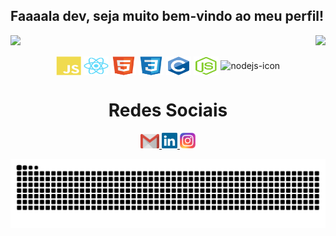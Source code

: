 ## Faaaala dev, seja muito bem-vindo ao meu perfil!

<div>
  <img align="left" height="180em" src="https://github-readme-stats.vercel.app/api?username=ricardomontanari&show_icons=true&theme=great-gatsby&include_all_commits=true&count_private=true"/>
  <img align="right" height="180em" src="https://github-readme-stats.vercel.app/api/top-langs/?username=ricardomontanari&layout=compact&langs_count=16&theme=great-gatsby"/>
</div>
<br>

<div align="center"> 
  <div style="display: inline_block"><br>
    <img align="center" height="30" width="40" alt="js-icon"  src="https://raw.githubusercontent.com/devicons/devicon/master/icons/javascript/javascript-plain.svg">
    <img align="center" height="30" width="40" alt="react-icon" src="https://raw.githubusercontent.com/devicons/devicon/master/icons/react/react-original.svg">
    <img align="center" height="30" width="40" alt="html-icon" src="https://raw.githubusercontent.com/devicons/devicon/master/icons/html5/html5-original.svg">
    <img align="center" height="30" width="40" alt="css-icon" src="https://raw.githubusercontent.com/devicons/devicon/master/icons/css3/css3-original.svg">
    <img align="center" height="30" width="40" alt="c-icon" src="https://raw.githubusercontent.com/devicons/devicon/master/icons/c/c-original.svg">
    <img align="center" height="30" width="40" alt="nodejs-icon" src="https://raw.githubusercontent.com/devicons/devicon/master/icons/nodejs/nodejs-original.svg">
    <img align="center" height="30" width="40" alt="nodejs-icon" src="https://raw.githubusercontent.com/jmnote/z-icons/master/svg/cpp.svg">
   </div>
    
  
  <h1 align="center">Redes Sociais</h1>
    <a href = "mailto: ricardo.montanari.work@outlook.com">
      <img width="30" src="gmail.svg">
    </a>
    <a href = "https://www.linkedin.com/in/ricardo-montanari">
      <img width="25" src="linkedin.svg">
    </a>
    <a href = "https://www.instagram.com/ricardo_montanari/">
      <img width="25" src="instagram.png">
    </a>
</div>
  
![Snake animation](https://github.com/ricardomontanari/ricardomontanari/blob/output/github-contribution-grid-snake.svg)
